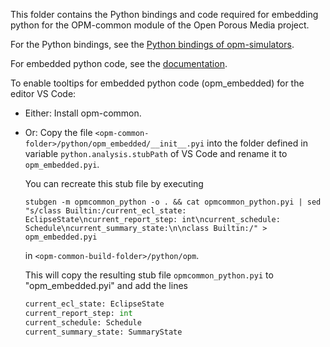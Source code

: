 This folder contains the Python bindings and code required for embedding python for the OPM-common module of the Open Porous Media project.

For the Python bindings, see the [Python bindings of opm-simulators](https://github.com/OPM/opm-simulators/blob/master/python/README.md).

For embedded python code, see the [documentation](https://opm-project.org/?page_id=1454).

To enable tooltips for embedded python code (opm_embedded) for the editor VS Code:
- Either: Install opm-common.
- Or: Copy the file `<opm-common-folder>/python/opm_embedded/__init__.pyi` into the folder defined in variable `python.analysis.stubPath` of VS Code and rename it to `opm_embedded.pyi`.

	You can recreate this stub file by executing
	```
	stubgen -m opmcommon_python -o . && cat opmcommon_python.pyi | sed "s/class Builtin:/current_ecl_state: EclipseState\ncurrent_report_step: int\ncurrent_schedule: Schedule\ncurrent_summary_state:\n\nclass Builtin:/" > opm_embedded.pyi
	```
	in `<opm-common-build-folder>/python/opm`.

	This will copy the resulting stub file `opmcommon_python.pyi` to "opm_embedded.pyi" and add the lines
	```python
	current_ecl_state: EclipseState
	current_report_step: int
	current_schedule: Schedule
	current_summary_state: SummaryState
	```
 
